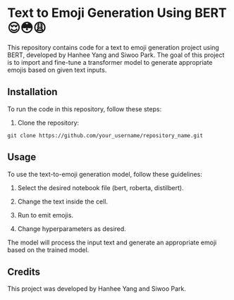# Text to Emoji Generation Using BERT 😌😳😩

This repository contains code for a text to emoji generation project using BERT, developed by Hanhee Yang and Siwoo Park. The goal of this project is to import and fine-tune a transformer model to generate appropriate emojis based on given text inputs.

## Installation
To run the code in this repository, follow these steps:

1. Clone the repository:
```
git clone https://github.com/your_username/repository_name.git
```

## Usage
To use the text-to-emoji generation model, follow these guidelines:

1. Select the desired notebook file (bert, roberta, distilbert).

2. Change the text inside the cell.

3. Run to emit emojis.

4. Change hyperparameters as desired.

The model will process the input text and generate an appropriate emoji based on the trained model.

## Credits
This project was developed by Hanhee Yang and Siwoo Park.
